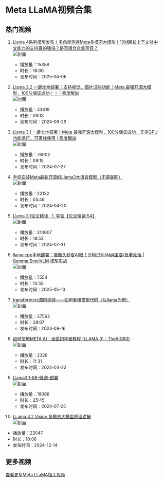 # Meta LLaMA视频合集

## 热门视频

1. [Llama 4系列模型发布！多角度测评Meta多模态大模型！10M超长上下文对中文能力的支持真的强吗？是否适合企业项目？](https://www.bilibili.com/video/av114289616687812)  
   ![封面](images/bbaa77a169635addf09f5842832fee043bfbdaa2.jpg)  
   - 播放量：15358
   - 时长：16:00
   - 发布时间：2025-04-06

2. [Llama 3.2 一键本地部署！支持视觉、图片识别功能！Meta 最强开源大模型，100%保证成功！！ | 零度解说](https://www.bilibili.com/video/av113220824208536)  
   ![封面](images/d85ce54420b16570ae2f22c2f9736d3a1334b412.jpg)  
   - 播放量：43619
   - 时长：09:13
   - 发布时间：2024-09-29

3. [Llama 3.1 一键本地部署！Meta 最强开源大模型，100%保证成功，无需GPU也能运行，可离线使用 | 零度解说](https://www.bilibili.com/video/av1906306253)  
   ![封面](images/293e8408c6321aa88b2aa0ea9f5036b571846a6b.jpg)  
   - 播放量：76002
   - 时长：09:15
   - 发布时间：2024-07-27

4. [手机安装Meta最新开源的Llama3大语言模型（无需联网）](https://www.bilibili.com/video/av1603343988)  
   ![封面](images/f7f981baa4b4c78dc394b304a1e947d3e49981a8.jpg)  
   - 播放量：22132
   - 时长：05:46
   - 发布时间：2024-04-20

5. [Llama 3.1论文精读 · 1. 导言【论文精读·54】](https://www.bilibili.com/video/av1306289827)  
   ![封面](images/5d717585617e62a7ce6166584723c315111653c0.jpg)  
   - 播放量：214607
   - 时长：18:53
   - 发布时间：2024-07-31

6. [llama.cpp本地部署：摄像头秒变AI眼！万物识别/AI纠坐姿/批量处理 | Gemma·SmolVLM 模型实战](https://www.bilibili.com/video/av114500019882080)  
   ![封面](images/51d419505decfde786033a055334e3450d7f6a7f.jpg)  
   - 播放量：7554
   - 时长：10:55
   - 发布时间：2025-05-13

7. [transformers源码阅读——如何看懂模型代码（以llama为例）](https://www.bilibili.com/video/av448503241)  
   ![封面](images/c1aa3a020db1d738ff9e5f958a780e64a842be41.jpg)  
   - 播放量：37562
   - 时长：39:07
   - 发布时间：2023-09-16

8. [如何使用META AI：全面初学者教程 (LLAMA 3) - TheAIGRID](https://www.bilibili.com/video/av1103659919)  
   ![封面](images/d1755f4ad02629cbf303c4f9464a2ca3c91ba51f.png)  
   - 播放量：2328
   - 时长：11:31
   - 发布时间：2024-04-22

9. [Llama3.1-8B-微调-部署](https://www.bilibili.com/video/av112842632071837)  
   ![封面](images/78ec3d1f7c8553f34db2f40cb463d09d29ca090a.jpg)  
   - 播放量：18088
   - 时长：25:45
   - 发布时间：2024-07-25

10. [LLama 3.2 Vision 多模态大模型原理讲解](https://www.bilibili.com/video/av113651444882436)  
   ![封面](images/357c6dd4debd67d85fddeba48dba3451f173b1bb.jpg)  
   - 播放量：22047
   - 时长：10:06
   - 发布时间：2024-12-14

## 更多视频

[查看更多Meta LLaMA相关视频](https://search.bilibili.com/all?keyword=Meta+LLaMA)
